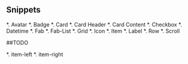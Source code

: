 

## Snippets

*. Avatar
*. Badge
*. Card
*. Card Header
*. Card Content
*. Checkbox
*. Datetime
*. Fab
*. Fab-List
*. Grid
*. Icon
*. Item
*. Label
*. Row
*. Scroll




##TODO

*. item-left
*. item-right
